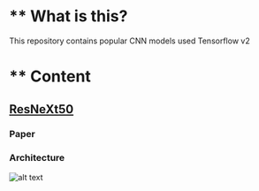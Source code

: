 # ** What is this?

This repository contains popular CNN models used Tensorflow v2 

# ** Content

## [ResNeXt50](https://github.com/vanloc19bk96/cnn_model_dl_tfv2/blob/master/resneXt50.py) ##
### Paper ##

[](https://arxiv.org/pdf/1611.05431.pdf)

### Architecture ###

![alt text](https://github.com/vanloc19bk96/cnn_model_dl_tfv2/blob/master/images/resNext.PNG)

